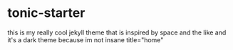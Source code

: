 ---
---

# tonic-starter
this is my really cool jekyll theme that is inspired by space and the like and it's a dark theme because im not insane
title="home"